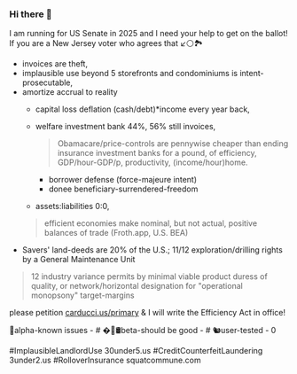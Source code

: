 ### Hi there 👋

I am running for US Senate in 2025 and I need your help to get on the ballot!
If you are a New Jersey voter who agrees that ↙️⚪️🏞
* invoices are theft,
* implausible use beyond 5 storefronts and condominiums is intent-prosecutable,
* amortize accrual to reality 
  - capital loss deflation (cash/debt)*income every year back,
  - welfare investment bank 44%, 56% still invoices,

    > Obamacare/price-controls are pennywise cheaper than ending insurance investment banks for a pound, of efficiency, GDP/hour-GDP/p, productivity, (income/hour)home.
    - borrower defense (force-majeure intent)
    - donee beneficiary-surrendered-freedom
  -  assets:liabilities $0:$0, 
    > efficient economies make nominal, but not actual, positive balances of trade (Froth.app, U.S. BEA)
* Savers' land-deeds are 20% of the U.S.; 11/12 exploration/drilling rights by a General Maintenance Unit
> 12 industry variance permits by minimal viable product duress of quality, or network/horizontal designation for "operational monopsony" target-margins

please petition [carducci.us/primary](carducci.us/primary) & I will write the Efficiency Act in office!

🚨alpha-known issues - #
�💊🛢beta-should be good - #
🐿user-tested - 0


#ImplausibleLandlordUse 30under5.us #CreditCounterfeitLaundering 3under2.us #RolloverInsurance squatcommune.com
